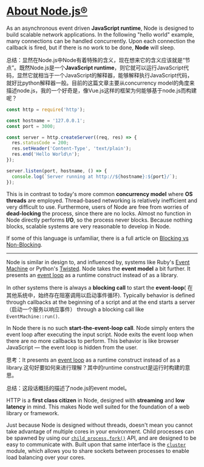 # [About Node.js®](https://nodejs.org/en/about/)

As an asynchronous event driven **JavaScript runtime**, Node is designed to build scalable network applications. In the following "hello world" example, many connections can be handled concurrently. Upon each connection the callback is fired, but if there is no work to be done, **Node** will sleep.

总结：显然在Node.js中Node有着特殊的含义，现在想来它的含义应该就是“节点”。既然Node.js是一个**JavaScript runtime**，则它就可以运行JavaScript代码，显然它就相当于一个JavaScript的解释器，能够解释执行JavaScript代码，就好比python解释器一般。目前的这篇文章主要从concurrency model的角度来描述node.js，我的一个好奇是，像Vue.js这样的框架为何能够基于node.js而构建呢？

```javascript
const http = require('http');

const hostname = '127.0.0.1';
const port = 3000;

const server = http.createServer((req, res) => {
  res.statusCode = 200;
  res.setHeader('Content-Type', 'text/plain');
  res.end('Hello World\n');
});

server.listen(port, hostname, () => {
  console.log(`Server running at http://${hostname}:${port}/`);
});
```

This is in contrast to today's more common **concurrency model** where **OS threads** are employed. Thread-based networking is relatively inefficient and very difficult to use. Furthermore, users of Node are free from worries of **dead-locking** the process, since there are no locks. Almost no function in Node directly performs **I/O**, so the process never blocks. Because nothing blocks, scalable systems are very reasonable to develop in Node.

If some of this language is unfamiliar, there is a full article on [Blocking vs Non-Blocking](https://nodejs.org/en/docs/guides/blocking-vs-non-blocking/).

---

Node is similar in design to, and influenced by, systems like Ruby's [Event Machine](https://github.com/eventmachine/eventmachine) or Python's [Twisted](http://twistedmatrix.com/). Node takes the **event model** a bit further. It presents an [event loop](https://nodejs.org/en/docs/guides/event-loop-timers-and-nexttick/) as a runtime construct instead of as a library. 

In other systems there is always a **blocking call** to start the **event-loop**( 在其他系统中，始终存在阻塞调用以启动事件循环). Typically behavior is defined through callbacks at the beginning of a script and at the end starts a server（启动一个服务以响应事件） through a blocking call like `EventMachine::run()`. 

In Node there is no such **start-the-event-loop call**. Node simply enters the event loop after executing the input script. Node exits the event loop when there are no more callbacks to perform. This behavior is like browser JavaScript — the event loop is hidden from the user.

思考：It presents an [event loop](https://nodejs.org/en/docs/guides/event-loop-timers-and-nexttick/) as a runtime construct instead of as a library.这句好要如何来进行理解？其中的runtime construct是运行时构建的意思。

总结：这段话概括的描述了node.js的event model。

HTTP is a **first class citizen** in Node, designed with **streaming** and **low latency** in mind. This makes Node well suited for the foundation of a web library or framework.

Just because Node is designed without threads, doesn't mean you cannot take advantage of multiple cores in your environment. Child processes can be spawned by using our [`child_process.fork()`](https://nodejs.org/api/child_process.html#child_process_child_process_fork_modulepath_args_options) API, and are designed to be easy to communicate with. Built upon that same interface is the [`cluster`](https://nodejs.org/api/cluster.html) module, which allows you to share sockets between processes to enable load balancing over your cores.




